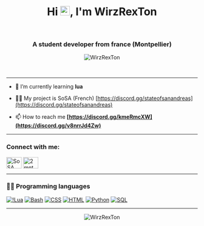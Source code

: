 <div align="center">
    <h1 align="center">Hi <img src="https://media.giphy.com/media/hvRJCLFzcasrR4ia7z/giphy.gif" width="25px">, I'm WirzRexTon</h1>
</div>

<br/>
<h3 align="center">A student developer from france (Montpellier)</h3>

<p align="center"> <img src="https://komarev.com/ghpvc/?username=WirzRexTon&label=Profile%20views&color=0e75b6&style=flat" alt="WirzRexTon" /> </p>
<!-- <p align="center"> <a href="https://twitter.com/USERNAME" target="blank"><img src="https://img.shields.io/twitter/follow/USERNAME?logo=twitter&style=for-the-badge" alt="USERNAME" /></a> </p> -->
<br/>

---

- 🌱 I’m currently learning **lua**

- 👨‍💻 My project is SoSA (French) [https://discord.gg/stateofsanandreas](https://discord.gg/stateofsanandreas)

- 📫 How to reach me **[https://discord.gg/kmeRmcXW](https://discord.gg/v8nrrJd4Zw)**

---

<h3 align="left">Connect with me:</h3>
<p align="left">
<!-- <a href="https://twitter.com/CriticalR_" target="blank"><img align="center" src="https://raw.githubusercontent.com/rahuldkjain/github-profile-readme-generator/master/src/images/icons/Social/twitter.svg" alt="CriticalRR" height="30" width="40" /></a> -->
<a href="https://www.youtube.com/@StateOfSanAndreas" target="blank"><img align="center" src="https://raw.githubusercontent.com/rahuldkjain/github-profile-readme-generator/master/src/images/icons/Social/youtube.svg" alt="SoSA" height="30" width="40" /></a>
<a href="https://discord.gg/v8nrrJd4Zw" target="blank"><img align="center" src="https://raw.githubusercontent.com/rahuldkjain/github-profile-readme-generator/master/src/images/icons/Social/discord.svg" alt="2mntMRPZTM" height="30" width="40" /></a>
</p>

---

### 👨‍💻 Programming languages

<p>
    <a href="#"><img alt="!Lua" src="https://img.shields.io/badge/lua-%232C2D72.svg?style=for-the-badge&logo=lua&logoColor=white"></a>
    <a href="#"><img alt="Bash" src="https://img.shields.io/badge/Bash-121011.svg?logo=gnu-bash&logoColor=white"></a>
    <a href="#"><img alt="CSS" src="https://img.shields.io/badge/CSS-1572B6.svg?logo=css3&logoColor=white"></a>
    <a href="#"><img alt="HTML" src="https://img.shields.io/badge/HTML-E34F26.svg?logo=html5&logoColor=white"></a>
    <a href="#"><img alt="Python" src="https://img.shields.io/badge/Python-14354C.svg?logo=python&logoColor=white"></a>
    <a href="#"><img alt="SQL" src="https://custom-icon-badges.herokuapp.com/badge/SQL-025E8C.svg?logo=database&logoColor=white"></a>
</p>


---

<div align="center">
   <p><img align="center" src="https://github-readme-streak-stats.herokuapp.com/?user=WirzRexTon&" alt="WirzRexTon" /></p>
</div>
